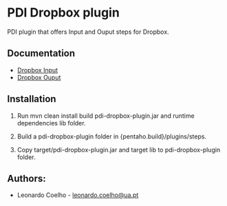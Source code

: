 
# PDI Dropbox plugin
PDI plugin that offers Input and Ouput steps for Dropbox.

## Documentation
- [Dropbox Input](https://github.com/LeonardoCoelho71950/pdi-dropbox-plugin/blob/master/docs/DropboxInput.md)
- [Dropbox Ouput](https://github.com/LeonardoCoelho71950/pdi-dropbox-plugin/blob/master/docs/DropboxOutput.md)

## Installation
1. Run mvn clean install build pdi-dropbox-plugin.jar and runtime dependencies lib folder.

2. Build a pdi-dropbox-plugin folder in {pentaho.build}/plugins/steps.

3. Copy target/pdi-dropbox-plugin.jar and target lib to pdi-dropbox-plugin folder.

## Authors:

- Leonardo Coelho	- <leonardo.coelho@ua.pt>
